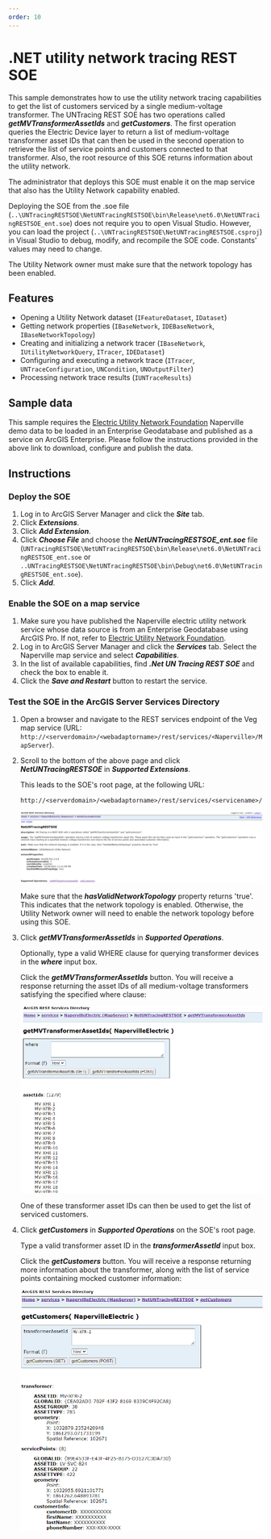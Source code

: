 ```yaml
---
order: 10
---
```


# .NET utility network tracing REST SOE

This sample demonstrates how to use the utility network tracing capabilities to get the list of customers serviced by a single medium-voltage transformer. The UNTracing REST SOE has two operations called ***getMVTransformerAssetIds*** and ***getCustomers***. The first operation queries the Electric Device layer to return a list of medium-voltage transformer asset IDs that can then be used in the second operation to retrieve the list of service points and customers connected to that transformer. Also, the root resource of this SOE returns information about the utility network.

The administrator that deploys this SOE must enable it on the map service that also has the Utility Network capability enabled.

Deploying the SOE from the .soe file (`..\UNTracingRESTSOE\NetUNTracingRESTSOE\bin\Release\net6.0\NetUNTracingRESTSOE_ent.soe`) does not require you to open Visual Studio. However, you can load the project (`..\UNTracingRESTSOE\NetUNTracingRESTSOE.csproj`) in Visual Studio to debug, modify, and recompile the SOE code. Constants' values may need to change. 


The Utility Network owner must make sure that the network topology has been enabled.

## Features
  * Opening a Utility Network dataset (`IFeatureDataset`, `IDataset`)
  * Getting network properties (`IBaseNetwork`, `IDEBaseNetwork`, `IBaseNetworkTopology`)
  * Creating and initializing a network tracer (`IBaseNetwork`, `IUtilityNetworkQuery`, `ITracer`, `IDEDataset`)
  * Configuring and executing a network trace (`ITracer`, `UNTraceConfiguration`, `UNCondition`, `UNOutputFilter`)
  * Processing network trace results (`IUNTraceResults`)


## Sample data
This sample requires the [Electric Utility Network Foundation](https://doc.arcgis.com/en/arcgis-solutions/latest/reference/use-electric-utility-network-foundation.htm) Naperville demo data to be loaded in an Enterprise Geodatabase and published as a service on ArcGIS Enterprise. Please follow the instructions provided in the above link to download, configure and publish the data.


## Instructions

### Deploy the SOE

1. Log in to ArcGIS Server Manager and click the ***Site*** tab.
2. Click ***Extensions***.
3. Click ***Add Extension***.
4. Click ***Choose File*** and choose the ***NetUNTracingRESTSOE_ent.soe*** file (` UNTracingRESTSOE\NetUNTracingRESTSOE\bin\Release\net6.0\NetUNTracingRESTSOE_ent.soe ` or `..UNTracingRESTSOE\NetUNTracingRESTSOE\bin\Debug\net6.0\NetUNTracingRESTSOE_ent.soe`).
5. Click ***Add***.

### Enable the SOE on a map service

1. Make sure you have published the Naperville electric utility network service whose data source is from an Enterprise Geodatabase using ArcGIS Pro. If not, refer to [Electric Utility Network Foundation](https://doc.arcgis.com/en/arcgis-solutions/latest/reference/use-electric-utility-network-foundation.htm).
2. Log in to ArcGIS Server Manager and click the ***Services*** tab. Select the Naperville map service and select ***Capabilities***.
3. In the list of available capabilities, find ***.Net UN Tracing REST SOE*** and check the box to enable it.
4. Click the ***Save and Restart*** button to restart the service.

### Test the SOE in the ArcGIS Server Services Directory

1. Open a browser and navigate to the REST services endpoint of the Veg map service (URL: `http://<serverdomain>/<webadaptorname>/rest/services/<Naperville>/MapServer`).
2. Scroll to the bottom of the above page and click ***NetUNTracingRESTSOE*** in ***Supported Extensions***. 
   
   This leads to the SOE's root page, at the following URL:

   ```
   http://<serverdomain>/<webadaptorname>/rest/services/<servicename>/MapServer/exts/NetUNTracingRESTSOE
   ```
   
   ![](../../../../images/netsp/NetUNTracing1.png "UN Tracing SOE sample")
   
   Make sure that the ***hasValidNetworkTopology*** property returns 'true'. This indicates that the network topology is enabled. Otherwise, the Utility Network owner will need to enable the network topology before using this SOE. 

3. Click ***getMVTransformerAssetIds*** in ***Supported Operations***. 

   Optionally, type a valid WHERE clause for querying transformer devices in the ***where*** input box.
   
   Click the ***getMVTransformerAssetIds*** button. You will receive a response returning the asset IDs of all medium-voltage transformers satisfying the specified where clause:
   
      ![](../../../../images/netsp/NetUNTracing2.png "UN Tracing SOE sample")

   One of these transformer asset IDs can then be used to get the list of serviced customers.

4. Click ***getCustomers*** in ***Supported Operations*** on the SOE's root page. 

   Type a valid transformer asset ID in the ***transformerAssetId*** input box. 
  
   Click the ***getCustomers*** button. You will receive a response returning more information about the transformer, along with the list of service points containing mocked customer information:
   
      ![](../../../../images/netsp/NetUNTracing3.png "UN Tracing SOE sample")

